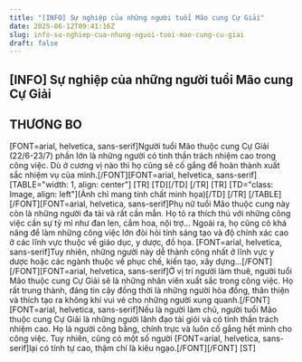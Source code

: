 ```yaml
---
title: "[INFO] Sự nghiệp của những người tuổi Mão cung Cự Giải"
date: 2025-06-12T09:41:16Z
slug: info-su-nghiep-cua-nhung-nguoi-tuoi-mao-cung-cu-giai
draft: false
---
```


## [INFO] Sự nghiệp của những người tuổi Mão cung Cự Giải

## THƯƠNG BO

[FONT=arial, helvetica, sans-serif]Người tuổi Mão thuộc cung Cự Giải (22/6-23/7) phần lớn là những người có tinh thần trách nhiệm cao trong công việc. Dù ở cương vị nào thì họ cũng sẽ cố gắng để hoàn thành xuất sắc nhiệm vụ của mình.[/FONT][FONT=arial, helvetica, sans-serif][TABLE="width: 1, align: center"]
[TR]
[TD][/TD]
[/TR]
[TR]
[TD="class: Image, align: left"](Ảnh chỉ mang tính chất minh họa)​[/TD]
[/TR]
[/TABLE]
​[/FONT][FONT=arial, helvetica, sans-serif]Phụ nữ tuổi Mão thuộc cung này còn là những người đa tài và rất cần mẫn. Họ tỏ ra thích thú với những công việc cần sự tỷ mỉ như đan len, cắm hoa, nội trợ... Ngoài ra, họ cũng có khá năng để làm những công việc lớn đòi hỏi tính sáng tạo và độ chính xác cao ở các lĩnh vực thuộc về giáo dục, y dược, đồ họa. [FONT=arial, helvetica, sans-serif]Tuy nhiên, những người này dễ thành công nhất ở lĩnh vực y dược hoặc các ngành thuộc về phục chế, kiến tạo, xây dựng...[/FONT][/FONT][FONT=arial, helvetica, sans-serif]Ở vị trí người làm thuê, người tuổi Mão thuộc cung Cự Giải sẽ là những nhân viên xuất sắc trong công việc. Họ rất trung thành, đáng tin cậy đồng thời là những người hòa đồng, thân thiện và thích tạo ra không khí vui vẻ cho những người xung quanh.[/FONT][FONT=arial, helvetica, sans-serif]Nếu là người làm chủ, người tuổi Mão thuộc cung Cự Giải là những người lãnh đạo tài giỏi và có tinh thần trách nhiệm cao. Họ là người công bằng, chính trực và luôn cố gắng hết mình cho công việc. Tuy nhiên, cũng có một số người [FONT=arial, helvetica, sans-serif]lại có tính tự cao, thậm chí là kiêu ngạo.[/FONT][/FONT]
[ST]​​​